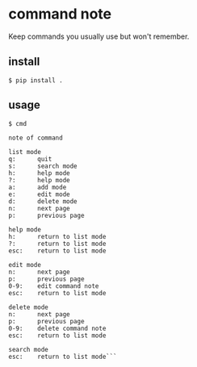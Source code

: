 # command note

Keep commands you usually use but won't remember.

## install
`$ pip install .`

## usage
`$ cmd`


```
note of command

list mode
q:      quit
s:      search mode
h:      help mode
?:      help mode
a:      add mode
e:      edit mode
d:      delete mode
n:      next page
p:      previous page

help mode
h:      return to list mode
?:      return to list mode
esc:    return to list mode

edit mode
n:      next page
p:      previous page
0-9:    edit command note
esc:    return to list mode

delete mode
n:      next page
p:      previous page
0-9:    delete command note
esc:    return to list mode

search mode
esc:    return to list mode```

